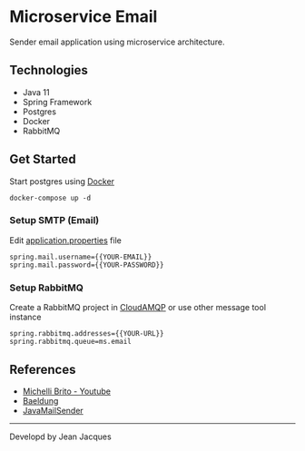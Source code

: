 # Microservice Email

Sender email application using microservice architecture.

## Technologies

- Java 11
- Spring Framework
- Postgres
- Docker
- RabbitMQ

## Get Started

Start postgres using [Docker](/docker-compose.yml)

``` shell
docker-compose up -d
```
### Setup SMTP (Email)

Edit [application.properties](src/main/resources/application.properties) file

``` properties
spring.mail.username={{YOUR-EMAIL}}
spring.mail.password={{YOUR-PASSWORD}}
```

### Setup RabbitMQ
Create a RabbitMQ project in [CloudAMQP](cloudamqp.com) or use other message tool instance

``` properties
spring.rabbitmq.addresses={{YOUR-URL}}
spring.rabbitmq.queue=ms.email
```

## References
- [Michelli Brito - Youtube](https://youtu.be/ZBleZzJf6ro)
- [Baeldung](https://www.baeldung.com/)
- [JavaMailSender](https://www.baeldung.com/spring-email)

---
Developd by Jean Jacques